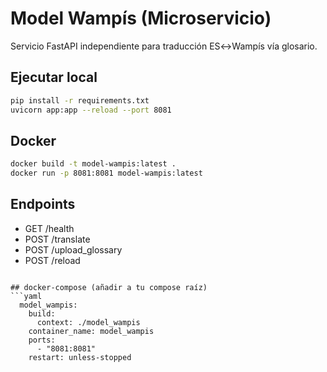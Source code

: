 
# Model Wampís (Microservicio)

Servicio FastAPI independiente para traducción ES↔Wampís vía glosario.

## Ejecutar local
```bash
pip install -r requirements.txt
uvicorn app:app --reload --port 8081
```

## Docker
```bash
docker build -t model-wampis:latest .
docker run -p 8081:8081 model-wampis:latest
```

## Endpoints
- GET /health
- POST /translate
- POST /upload_glossary
- POST /reload
```

## docker-compose (añadir a tu compose raíz)
```yaml
  model_wampis:
    build:
      context: ./model_wampis
    container_name: model_wampis
    ports:
      - "8081:8081"
    restart: unless-stopped
```

